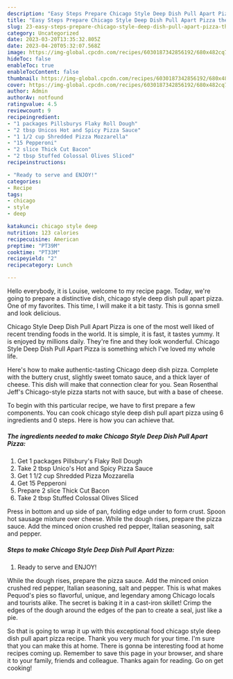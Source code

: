 ```yaml
---
description: "Easy Steps Prepare Chicago Style Deep Dish Pull Apart Pizza the Very Delicious"
title: "Easy Steps Prepare Chicago Style Deep Dish Pull Apart Pizza the Very Delicious"
slug: 23-easy-steps-prepare-chicago-style-deep-dish-pull-apart-pizza-the-very-delicious
category: Uncategorized
date: 2023-03-20T13:35:32.805Z
date: 2023-04-20T05:32:07.568Z
image: https://img-global.cpcdn.com/recipes/6030187342856192/680x482cq70/chicago-style-deep-dish-pull-apart-pizza-recipe-main-photo.jpg
hideToc: false
enableToc: true
enableTocContent: false
thumbnail: https://img-global.cpcdn.com/recipes/6030187342856192/680x482cq70/chicago-style-deep-dish-pull-apart-pizza-recipe-main-photo.jpg
cover: https://img-global.cpcdn.com/recipes/6030187342856192/680x482cq70/chicago-style-deep-dish-pull-apart-pizza-recipe-main-photo.jpg
author: Admin
authorAv: notfound
ratingvalue: 4.5
reviewcount: 9
recipeingredient:
- "1 packages Pillsburys Flaky Roll Dough"
- "2 tbsp Unicos Hot and Spicy Pizza Sauce"
- "1 1/2 cup Shredded Pizza Mozzarella"
- "15 Pepperoni"
- "2 slice Thick Cut Bacon"
- "2 tbsp Stuffed Colossal Olives Sliced"
recipeinstructions:

- "Ready to serve and ENJOY!"
categories:
- Recipe
tags:
- chicago
- style
- deep

katakunci: chicago style deep 
nutrition: 123 calories
recipecuisine: American
preptime: "PT39M"
cooktime: "PT33M"
recipeyield: "2"
recipecategory: Lunch

---
```



Hello everybody, it is Louise, welcome to my recipe page. Today, we're going to prepare a distinctive dish, chicago style deep dish pull apart pizza. One of my favorites. This time, I will make it a bit tasty. This is gonna smell and look delicious.

Chicago Style Deep Dish Pull Apart Pizza is one of the most well liked of recent trending foods in the world. It is simple, it is fast, it tastes yummy. It is enjoyed by millions daily. They're fine and they look wonderful. Chicago Style Deep Dish Pull Apart Pizza is something which I've loved my whole life.

Here&#39;s how to make authentic-tasting Chicago deep dish pizza. Complete with the buttery crust, slightly sweet tomato sauce, and a thick layer of cheese. This dish will make that connection clear for you. Sean Rosenthal Jeff&#39;s Chicago-style pizza starts not with sauce, but with a base of cheese.


To begin with this particular recipe, we have to first prepare a few components. You can cook chicago style deep dish pull apart pizza using 6 ingredients and 0 steps. Here is how you can achieve that.

<!--inarticleads1-->

##### The ingredients needed to make Chicago Style Deep Dish Pull Apart Pizza:

1. Get 1 packages Pillsbury&#39;s Flaky Roll Dough
1. Take 2 tbsp Unico&#39;s Hot and Spicy Pizza Sauce
1. Get 1 1/2 cup Shredded Pizza Mozzarella
1. Get 15 Pepperoni
1. Prepare 2 slice Thick Cut Bacon
1. Take 2 tbsp Stuffed Colossal Olives Sliced


Press in bottom and up side of pan, folding edge under to form crust. Spoon hot sausage mixture over cheese. While the dough rises, prepare the pizza sauce. Add the minced onion crushed red pepper, Italian seasoning, salt and pepper. 

<!--inarticleads2-->

##### Steps to make Chicago Style Deep Dish Pull Apart Pizza:


1. Ready to serve and ENJOY!

While the dough rises, prepare the pizza sauce. Add the minced onion crushed red pepper, Italian seasoning, salt and pepper. This is what makes Pequod&#39;s pies so flavorful, unique, and legendary among Chicago locals and tourists alike. The secret is baking it in a cast-iron skillet! Crimp the edges of the dough around the edges of the pan to create a seal, just like a pie. 

So that is going to wrap it up with this exceptional food chicago style deep dish pull apart pizza recipe. Thank you very much for your time. I'm sure that you can make this at home. There is gonna be interesting food at home recipes coming up. Remember to save this page in your browser, and share it to your family, friends and colleague. Thanks again for reading. Go on get cooking!
